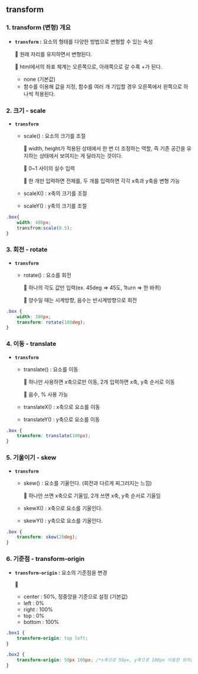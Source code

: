 ## transform

### 1. transform (변형) 개요

- **`transform` :** 요소의 형태를 다양한 방법으로 변형할 수 있는 속성

    📎 원래 자리를 유지하면서 변형된다.

    📎 html에서의 좌표 체계는 오른쪽으로, 아래쪽으로 갈 수록 +가 된다.

    - none (기본값)
    - 함수를 이용해 값을 지정, 함수를 여러 개 기입할 경우 오른쪽에서 왼쪽으로 하나씩 적용된다.

### 2. 크기 - scale

- **`transform`**
    - scale() : 요소의 크기를 조절

        📎 width, height가 적용된 상태에서 한 번 더 조정하는 역할, 즉 기존 공간을 유지하는 상태에서 보여지는 게 달라지는 것이다.

        📎 0~1 사이의 실수 입력

        📎 한 개만 입력하면 전체를, 두 개를 입력하면 각각 x축과 y축을 변형 가능

    - scaleX() : x축의 크기를 조절
    - scaleY() : y축의 크기를 조절

```css
.box{
	width: 400px;
	transfrom:scale(0.5);
}
```

### 3. 회전 - rotate

- **`transform`**
    - rotate() : 요소를 회전

        📎 하나의 각도 값만 입력(ex. 45deg ⇒ 45도, 1turn ⇒ 한 바퀴)

        📎 양수일 때는 시계방향, 음수는 반시계방향으로 회전

```css
.box {
	width: 300px;
	transform: rotate(180deg);
}
```

### 4. 이동 - translate

- **`transform`**
    - translate() : 요소를 이동

        📎 하나만 사용하면 x축으로만 이동, 2개 입력하면 x축, y축 순서로 이동

        📎 음수, % 사용 가능

    - translateX() : x축으로 요소를 이동
    - translateY() : y축으로 요소를 이동

```css
.box {
	transform: translate(100px);
}
```

### 5. 기울이기 - skew

- **`transform`**
    - skew() : 요소를 기울인다. (회전과 다르게 찌그러지는 느낌)

        📎 하나만 쓰면 x축으로 기울임, 2개 쓰면 x축, y축 순서로 기울임

    - skewX() : x축으로 요소를 기울인다.
    - skewY() : y축으로 요소를 기울인다.

```css
.box {
	transform: skew(20deg);
}
```

### 6. 기준점 - transform-origin

- **`transform-origin` :** 요소의 기준점을 변경

    📎 

    - center : 50%, 정중앙을 기준으로 설정 (기본값)
    - left : 0%
    - right : 100%
    - top : 0%
    - bottom : 100%

```css
.box1 {
	transform-origin: top left;
}

.box2 {
	transform-origin: 50px 100px; /*x축으로 50px, y축으로 100px 이동한 위치를 기준점으로*/
}
```
